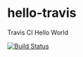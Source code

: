 # hello-travis
Travis CI Hello World

[![Build Status](https://travis-ci.com/rafamagalhas/hello-travis.svg?branch=master)](https://travis-ci.com/rafamagalhas/hello-travis)
